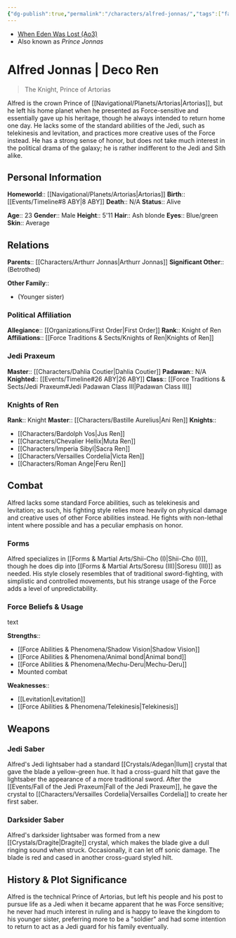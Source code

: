 ```yaml
---
{"dg-publish":true,"permalink":"/characters/alfred-jonnas/","tags":["fallenjedi","firstorder","knightsofren","jediknight","jedipraxeum","royalty","formi","forcesensitive"],"noteIcon":"saber1"}
---
```


- [When Eden Was Lost (Ao3)](https://archiveofourown.org/works/19334440)
- Also known as *Prince Jonnas*
# Alfred Jonnas | Deco Ren
>The Knight, Prince of Artorias

Alfred is the crown Prince of [[Navigational/Planets/Artorias\|Artorias]], but he left his home planet when he presented as Force-sensitive and essentially gave up his heritage, though he always intended to return home one day. He lacks some of the standard abilities of the Jedi, such as telekinesis and levitation, and practices more creative uses of the Force instead. He has a strong sense of honor, but does not take much interest in the political drama of the galaxy; he is rather indifferent to the Jedi and Sith alike. 
## Personal Information

**Homeworld**::  [[Navigational/Planets/Artorias\|Artorias]]
**Birth**::  [[Events/Timeline#8 ABY\|8 ABY]]
**Death**::  N/A
**Status**::  Alive

**Age**:: 23
**Gender**:: Male
**Height**:: 5'11
**Hair**:: Ash blonde
**Eyes**:: Blue/green
**Skin**:: Average
## Relations

**Parents**::  [[Characters/Arthurr Jonnas\|Arthurr Jonnas]] 
**Significant Other**::  (Betrothed)

**Other Family**::
- (Younger sister)

### Political Affiliation

**Allegiance**::  [[Organizations/First Order\|First Order]]
**Rank**::  Knight of Ren
**Affiliations**::  [[Force Traditions & Sects/Knights of Ren\|Knights of Ren]]

### Jedi Praxeum

**Master**::  [[Characters/Dahlia Coutier\|Dahlia Coutier]]
**Padawan**::  N/A
**Knighted**::  [[Events/Timeline#26 ABY\|26 ABY]]
**Class**::  [[Force Traditions & Sects/Jedi Praxeum#Jedi Padawan Class III\|Padawan Class III]]

### Knights of Ren

**Rank**::  Knight
**Master**::  [[Characters/Bastille Aurelius\|Ani Ren]]
**Knights**::
- [[Characters/Bardolph Vos\|Jus Ren]]
- [[Characters/Chevalier Hellix\|Muta Ren]]
- [[Characters/Imperia Sibyl\|Sacra Ren]]
- [[Characters/Versailles Cordelia\|Victa Ren]]
- [[Characters/Roman Ange\|Feru Ren]]
## Combat

Alfred lacks some standard Force abilities, such as telekinesis and levitation; as such, his fighting style relies more heavily on physical damage and creative uses of other Force abilities instead. He fights with non-lethal intent where possible and has a peculiar emphasis on honor.

### Forms

Alfred specializes in [[Forms & Martial Arts/Shii-Cho (I)\|Shii-Cho (I)]], though he does dip into [[Forms & Martial Arts/Soresu (III)\|Soresu (III)]] as needed. His style closely resembles that of traditional sword-fighting, with simplistic and controlled movements, but his strange usage of the Force adds a level of unpredictability. 

### Force Beliefs & Usage

text

**Strengths**::
- [[Force Abilities & Phenomena/Shadow Vision\|Shadow Vision]]
- [[Force Abilities & Phenomena/Animal bond\|Animal bond]]
- [[Force Abilities & Phenomena/Mechu-Deru\|Mechu-Deru]]
- Mounted combat

**Weaknesses**::
- [[Levitation\|Levitation]]
- [[Force Abilities & Phenomena/Telekinesis\|Telekinesis]]
## Weapons

### Jedi Saber

Alfred's Jedi lightsaber had a standard [[Crystals/Adegan\|Ilum]] crystal that gave the blade a yellow-green hue. It had a cross-guard hilt that gave the lightsaber the appearance of a more traditional sword. After the [[Events/Fall of the Jedi Praxeum\|Fall of the Jedi Praxeum]], he gave the crystal to [[Characters/Versailles Cordelia\|Versailles Cordelia]] to create her first saber. 

### Darksider Saber

Alfred's darksider lightsaber was formed from a new [[Crystals/Dragite\|Dragite]] crystal, which makes the blade give a dull ringing sound when struck. Occasionally, it can let off sonic damage. The blade is red and cased in another cross-guard styled hilt. 
## History & Plot Significance

Alfred is the technical Prince of Artorias, but left his people and his post to pursue life as a Jedi when it became apparent that he was Force sensitive; he never had much interest in ruling and is happy to leave the kingdom to his younger sister, preferring more to be a "soldier" and had some intention to return to act as a Jedi guard for his family eventually.

